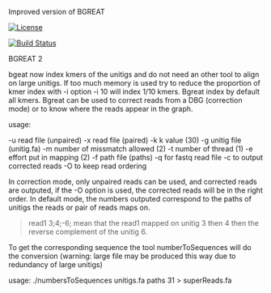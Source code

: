 Improved version of BGREAT

[![License](http://img.shields.io/:license-affero-blue.svg)](http://www.gnu.org/licenses/agpl-3.0.en.html)

[![Build Status](https://travis-ci.org/Malfoy/BWISE.svg?branch=master)](https://travis-ci.org/Malfoy/BGREAT2)




BGREAT 2

bgeat now index kmers of the unitigs and do not need an other tool to align on large unitigs.
If too much memory is used try to reduce the proportion of kmer index with -i option -i 10 will index 1/10 kmers.
Bgreat index by default all kmers.
Bgreat can be used to correct reads from a DBG (correction mode) or to know where the reads appear in the graph.

usage:

-u read file (unpaired)
-x read file (paired)
-k k value (30)
-g unitig file (unitig.fa)
-m number of missmatch allowed (2)
-t number of thread (1)
-e effort put in mapping (2)
-f path file (paths)
-q for fastq read file
-c to output corrected reads
-O to keep read ordering

In correction mode, only unpaired reads can be used, and corrected reads are outputed, if the -O option is used, the corrected reads will be in the right order.
In default mode, the numbers outputed correspond to the paths of unitigs the reads or pair of reads maps on.
>read1
3;4;-6; mean that the read1 mapped on unitig 3 then 4 then the reverse complement of the unitig 6.

To get the corresponding sequence the tool numberToSequences will do the conversion (warning: large file may be produced this way due to redundancy of large unitigs)

usage:
./numbersToSequences  unitigs.fa paths 31 > superReads.fa
